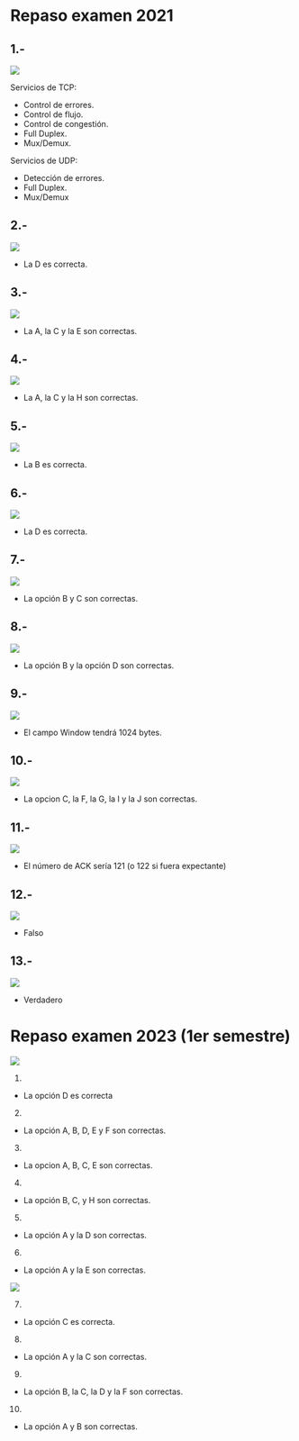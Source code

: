 # Repaso examen 2021

## 1.-

![](img/01-Transporte.png)

Servicios de TCP:
- Control de errores.
- Control de flujo.
- Control de congestión.
- Full Duplex.
- Mux/Demux.

Servicios de UDP:
- Detección de errores.
- Full Duplex.
- Mux/Demux

## 2.-

![](img/02-Transporte.png)

- La D es correcta.

## 3.-

![](img/03-Transporte.png)

- La A, la C y la E son correctas.

## 4.-

![](img/04-Transporte.png)

- La A, la C y la H son correctas.

## 5.-

![](img/05-Transporte.png)

- La B es correcta.

## 6.-

![](img/06-Transporte.png)

- La D es correcta.

## 7.-

![](img/07-Transporte.png)

- La opción B y C son correctas.

## 8.-

![](img/08-Transporte.png)

- La opción B y la opción D son correctas.

## 9.-

![](img/09-Transporte.png)

- El campo Window tendrá 1024 bytes.

## 10.-

![](img/10-Transporte.png)

- La opcion C, la F, la G, la I y la J son correctas.

## 11.-

![](img/11-Transporte.png)

- El número de ACK sería 121 (o 122 si fuera expectante)

## 12.-

![](img/12-Transporte.png)

- Falso

## 13.-

![](img/13-Transporte.png)

- Verdadero

# Repaso examen 2023 (1er semestre)

![](img/examen2023-semestre1-1.jpeg)

1.
- La opción D es correcta

2.
- La opción A, B, D, E y F son correctas.

3.
- La opcion A, B, C, E son correctas.

4.
- La opción B, C, y H son correctas.

5.
- La opción A y la D son correctas.

6.
- La opción A y la E son correctas.

![](img/examen2023-semestre1-2.jpeg)

7.
- La opción C es correcta.

8.
- La opción A y la C son correctas.

9.
- La opción B, la C, la D y la F son correctas.

10.
- La opción A y B son correctas.